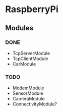 # RaspberryPi
## Modules
### DONE
- TcpServerModule
- TcpClientModule
- CarModule
### TODO
- ModemModule
- SensorModule
- CameraModule
- ConnectivityModule?
